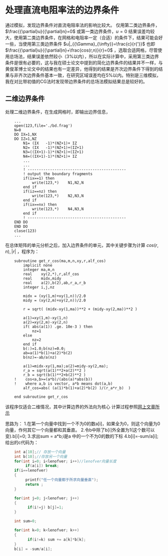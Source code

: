 # 处理直流电阻率法的边界条件

通过模拟，发现边界条件对直流电阻率法的影响比较大。
仅用第二类边界条件， $\frac{{\partial}u}{{\partial}n}=0$ 或第一类边界条件，$u=0$ 结果误差均较大，使用第二类边界条件，在网格和电阻率一定（合适）的条件下，结果可能会好一些，当使用第三类边界条件 $u|_{{\Gamma}_{\infty}}=\frac{c}{r{'}}$ 也即 $\frac{{\partial}u}{{\partial}n}+\frac{cos(r,n)}{r}=0$ ，选取合适网格，尽管使用总场法，结果误差依然较小（3%以内），所以在实际计算中，采用第三类边界条件是很有必要的，这与我在硕士论文中提到的简化边界条件的结果并不一样，与黄俊革博士论文中的结果也有一定差异，他得到的结果是齐次边界条件下得到的结果与非齐次边界条件基本一致，在研究区域误差均在5%以内。特别是三维模拟，我在对比带初值的CG法时发现带边界条件的总场法模拟结果总是较好的。



## 二维边界条件

处理二维边界条件，在生成网格时，即输出边界信息，

```Fortran
	...
	open(123,file='./bd.frag')
	N=0
	DO IX=1,NX
	DO IZ=1,NZ
		N1= (IX   -1)*(NZ+1)+ IZ
		N2= (IX   -1)*(NZ+1)+(IZ+1)
		N3=((IX+1)-1)*(NZ+1)+(IZ+1)
		N4=((IX+1)-1)*(NZ+1)+ IZ
		...
		...
		! --------------------------------------------
		! output the boundary fragments
		if(ix==1) then
			write(123,*)    N1,N2,N
		end if
		if(iz==nz) then
			write(123,*)    N2,N3,N
		end if
		if(ix==nx) then
			write(123,*)    N4,N3,N
		end if
		! --------------------------------------------
	END DO
	END DO
	close(123)
	...
```
在总体矩阵的单元分析之后，加入边界条件的单元，其中关键步骤为计算 $cos(r,n),|r|$ ，程序为：

```Fortran
	subroutine get_r_cos(ma,m,n,xy,r,alf_cos)
		implicit none
		integer	ma,m,n
		real	xy(2,*),r,alf_cos
		real	midx,midy
	    real    a(2),b(2),ab,r_a,r_b
	    integer i,j,nz

		midx = (xy(1,m)+xy(1,n))/2.0
		midy = (xy(2,m)+xy(2,n))/2.0

		r = sqrt( (midx-xy(1,ma))**2 + (midy-xy(2,ma))**2 )

	    a(1)=xy(1,m)-xy(1,n)
	    a(2)=xy(2,m)-xy(2,n)
	    if( abs(a(1)) .ge. 10e-3 ) then
	        nz=1
	    else
	        nz=2
	    end if
	    b(:)=1.0;b(nz)=0.0;
	    ab=a(1)*b(1)+a(2)*b(2)
	    b(nz)=-ab/a(nz)

	    a(1)=midx-xy(1,ma);a(2)=midy-xy(2,ma);
	    r_a = sqrt(a(1)**2+a(2)**2 )
	    r_b = sqrt(b(1)**2+b(2)**2 )
	!    cos<a,b>=(a*b)/(abs(a)*abs(b))
	!    where a,b is vector, a*b means dot(a,b)
	    alf_cos=abs( (a(1)*b(1)+a(2)*b(2) )/(r_a*r_b)  )

	end subroutine get_r_cos
```

该程序仅适合二维情况，其中计算边界的外法向为核心
计算过程参照[网上文章所示](http://bbs.csdn.net/topics/330007262)

思路为：
1.在第一个向量中找到一个不为0的数a[i]，如果全为0，则这个向量为0向量，作何其它一个向量都和其垂直。
2.令b中除了b[i]外全置为1(这个数可以变).b[i]=0;
3.求出sum = a*b;i是a 中的一个不为0的数的下标
4.b[i]=-sum/a[i];
给出的c代码为：

```c
	int a[10];// 存放一个向量
	int b[10];//存放另一个向量
	for(int i=0; i<lenofver; i++)//lenofver向量长度
	     if(a[i]) break;
	if(i==lenofver)
	{
	     printf("任一个向量都于所求向量垂直");
	     return ;
	}

	for(int j=0; j<lenofver; j++)
	{
	      if(i!=j) b[j]=1;
	}

	int sum=0;

	for(int k=0; k<lenofver; k++)
	{
	      if(i!=k) sum += a[k]*b[k];
	}
	b[i] = -sum/a[i];
```
